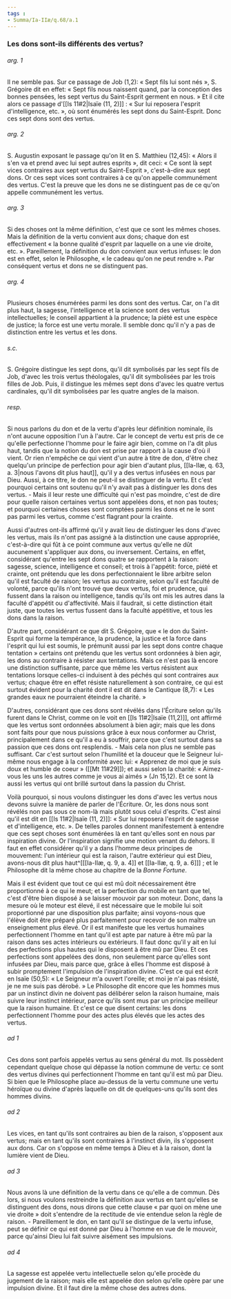 ```yaml
---
tags : 
- Summa/Ia-IIæ/q.68/a.1
---
```


### Les dons sont-ils différents des vertus?

###### arg. 1
Il ne semble pas. Sur ce passage de Job (1,2): « Sept fils lui sont nés », S. Grégoire dit en effet: « Sept fils nous naissent quand, par la conception des bonnes pensées, les sept vertus du Saint-Esprit germent en nous. » Et il cite alors ce passage d'[[Is 11#2|Isaïe (11, 2)]] : « Sur lui reposera l'esprit d'intelligence, etc. », où sont énumérés les sept dons du Saint-Esprit. Donc ces sept dons sont des vertus. 

###### arg. 2
S. Augustin exposant le passage qu'on lit en S. Matthieu (12,45): « Alors il s'en va et prend avec lui sept autres esprits », dit ceci: « Ce sont là sept vices contraires aux sept vertus du Saint-Esprit », c'est-à-dire aux sept dons. Or ces sept vices sont contraires à ce qu'on appelle communément des vertus. C'est la preuve que les dons ne se distinguent pas de ce qu'on appelle communément les vertus. 

###### arg. 3
Si des choses ont la même définition, c'est que ce sont les mêmes choses. Mais la définition de la vertu convient aux dons; chaque don est effectivement « la bonne qualité d'esprit par laquelle on a une vie droite, etc. ». Pareillement, la définition du don convient aux vertus infuses: le don est en effet, selon le Philosophe, « le cadeau qu'on ne peut rendre ». Par conséquent vertus et dons ne se distinguent pas. 

###### arg. 4
Plusieurs choses énumérées parmi les dons sont des vertus. Car, on l'a dit plus haut, la sagesse, l'intelligence et la science sont des vertus intellectuelles; le conseil appartient à la prudence; la piété est une espèce de justice; la force est une vertu morale. Il semble donc qu'il n'y a pas de distinction entre les vertus et les dons. 

###### s.c.
S. Grégoire distingue les sept dons, qu'il dit symbolisés par les sept fils de Job, d'avec les trois vertus théologales, qu'il dit symbolisées par les trois filles de Job. Puis, il distingue les mêmes sept dons d'avec les quatre vertus cardinales, qu'il dit symbolisées par les quatre angles de la maison. 

###### resp.
Si nous parlons du don et de la vertu d'après leur définition nominale, ils n'ont aucune opposition l'un à l'autre. Car le concept de vertu est pris de ce qu'elle perfectionne l'homme pour le faire agir bien, comme on l'a dit plus haut, tandis que la notion du don est prise par rapport à la cause d'où il vient. Or rien n'empêche ce qui vient d'un autre à titre de don, d'être chez quelqu'un principe de perfection pour agir bien d'autant plus, [[Ia-IIæ, q. 63, a. 3|nous l'avons dit plus haut]], qu'il y a des vertus infusées en nous par Dieu. Aussi, à ce titre, le don ne peut-il se distinguer de la vertu. Et c'est pourquoi certains ont soutenu qu'il n'y avait pas à distinguer les dons des vertus. - Mais il leur reste une difficulté qui n'est pas moindre, c'est de dire pour quelle raison certaines vertus sont appelées dons, et non pas toutes; et pourquoi certaines choses sont comptées parmi les dons et ne le sont pas parmi les vertus, comme c'est flagrant pour la crainte. 

Aussi d'autres ont-ils affirmé qu'il y avait lieu de distinguer les dons d'avec les vertus, mais ils n'ont pas assigné à la distinction une cause appropriée, c'est-à-dire qui fût à ce point commune aux vertus qu'elle ne dût aucunement s'appliquer aux dons, ou inversement. Certains, en effet, considérant qu'entre les sept dons quatre se rapportent à la raison: sagesse, science, intelligence et conseil; et trois à l'appétit: force, piété et crainte, ont prétendu que les dons perfectionnaient le libre arbitre selon qu'il est faculté de raison; les vertus au contraire, selon qu'il est faculté de volonté, parce qu'ils n'ont trouvé que deux vertus, foi et prudence, qui fussent dans la raison ou intelligence, tandis qu'ils ont mis les autres dans la faculté d'appétit ou d'affectivité. Mais il faudrait, si cette distinction était juste, que toutes les vertus fussent dans la faculté appétitive, et tous les dons dans la raison. 

D'autre part, considérant ce que dit S. Grégoire, que « le don du Saint-Esprit qui forme la tempérance, la prudence, la justice et la force dans l'esprit qui lui est soumis, le prémunit aussi par les sept dons contre chaque tentation » certains ont prétendu que les vertus sont ordonnées à bien agir, les dons au contraire à résister aux tentations. Mais ce n'est pas là encore une distinction suffisante, parce que même les vertus résistent aux tentations lorsque celles-ci induisent à des péchés qui sont contraires aux vertus; chaque être en effet résiste naturellement à son contraire, ce qui est surtout évident pour la charité dont il est dit dans le Cantique (8,7): « Les grandes eaux ne pourraient éteindre la charité. » 

D'autres, considérant que ces dons sont révélés dans l'Écriture selon qu'ils furent dans le Christ, comme on le voit en [[Is 11#2|Isaïe (11,2)]], ont affirmé que les vertus sont ordonnées absolument à bien agir; mais que les dons sont faits pour que nous puissions grâce à eux nous conformer au Christ, principalement dans ce qu'il a eu à souffrir, parce que c'est surtout dans sa passion que ces dons ont resplendis. - Mais cela non plus ne semble pas suffisant. Car c'est surtout selon l'humilité et la douceur que le Seigneur lui-même nous engage à la conformité avec lui: « Apprenez de moi que je suis doux et humble de coeur » ([[Mt 11#29]]); et aussi selon la charité: « Aimez-vous les uns les autres comme je vous ai aimés » (Jn 15,12). Et ce sont là aussi les vertus qui ont brillé surtout dans la passion du Christ. 

Voilà pourquoi, si nous voulons distinguer les dons d'avec les vertus nous devons suivre la manière de parler de l'Écriture. Or, les dons nous sont révélés non pas sous ce nom-là mais plutôt sous celui d'esprits. C'est ainsi qu'il est dit en [[Is 11#2|Isaïe (11, 2)]]: « Sur lui reposera l'esprit de sagesse et d'intelligence, etc. ». De telles paroles donnent manifestement à entendre que ces sept choses sont énumérées là en tant qu'elles sont en nous par inspiration divine. Or l'inspiration signifie une motion venant du dehors. Il faut en effet considérer qu'il y a dans l'homme deux principes de mouvement: l'un intérieur qui est la raison, l'autre extérieur qui est Dieu, avons-nous dit plus haut^[[[Ia-IIæ, q. 9, a. 4]] et [[Ia-IIæ, q. 9, a. 6]]] ; et le Philosophe dit la même chose au chapitre de la *Bonne Fortune*. 

Mais il est évident que tout ce qui est mû doit nécessairement être proportionné à ce qui le meut; et la perfection du mobile en tant que tel, c'est d'être bien disposé à se laisser mouvoir par son moteur. Donc, dans la mesure où le moteur est élevé, il est nécessaire que le mobile lui soit proportionné par une disposition plus parfaite; ainsi voyons-nous que l'élève doit être préparé plus parfaitement pour recevoir de son maître un enseignement plus élevé. Or il est manifeste que les vertus humaines perfectionnent l'homme en tant qu'il est apte par nature à être mû par la raison dans ses actes intérieurs ou extérieurs. Il faut donc qu'il y ait en lui des perfections plus hautes qui le disposent à être mû par Dieu. Et ces perfections sont appelées des dons, non seulement parce qu'elles sont infusées par Dieu, mais parce que, grâce à elles l'homme est disposé à subir promptement l'impulsion de l'inspiration divine. C'est ce qui est écrit en Isaïe (50,5): « Le Seigneur m'a ouvert l'oreille; et moi je n'ai pas résisté, je ne me suis pas dérobé. » Le Philosophe dit encore que les hommes mus par un instinct divin ne doivent pas délibérer selon la raison humaine, mais suivre leur instinct intérieur, parce qu'ils sont mus par un principe meilleur que la raison humaine. Et c'est ce que disent certains: les dons perfectionnent l'homme pour des actes plus élevés que les actes des vertus. 

###### ad 1
Ces dons sont parfois appelés vertus au sens général du mot. Ils possèdent cependant quelque chose qui dépasse la notion commune de vertu: ce sont des vertus divines qui perfectionnent l'homme en tant qu'il est mû par Dieu. Si bien que le Philosophe place au-dessus de la vertu commune une vertu héroïque ou divine d'après laquelle on dit de quelques-uns qu'ils sont des hommes divins. 

###### ad 2
Les vices, en tant qu'ils sont contraires au bien de la raison, s'opposent aux vertus; mais en tant qu'ils sont contraires à l'instinct divin, ils s'opposent aux dons. Car on s'oppose en même temps à Dieu et à la raison, dont la lumière vient de Dieu. 

###### ad 3
Nous avons là une définition de la vertu dans ce qu'elle a de commun. Dès lors, si nous voulons restreindre la définition aux vertus en tant qu'elles se distinguent des dons, nous dirons que cette clause « par quoi on mène une vie droite » doit s'entendre de la rectitude de vie entendue selon la règle de raison. - Pareillement le don, en tant qu'il se distingue de la vertu infuse, peut se définir ce qui est donné par Dieu à l'homme en vue de le mouvoir, parce qu'ainsi Dieu lui fait suivre aisément ses impulsions. 

###### ad 4
La sagesse est appelée vertu intellectuelle selon qu'elle procède du jugement de la raison; mais elle est appelée don selon qu'elle opère par une impulsion divine. Et il faut dire la même chose des autres dons. 

